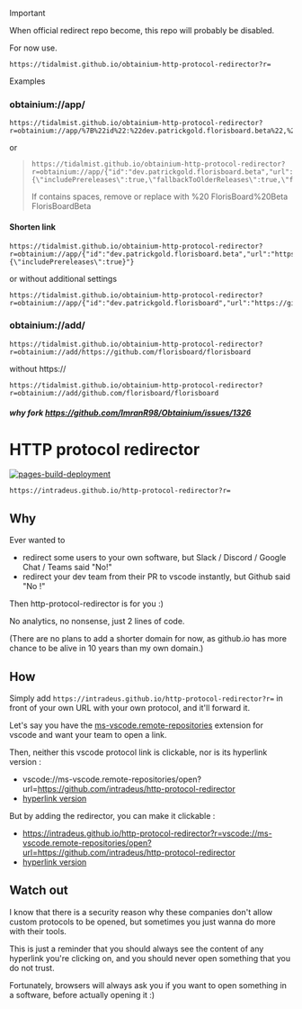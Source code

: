 > [!IMPORTANT]
> When official redirect repo become, this repo will probably be disabled.
> 
> For now use.
```
https://tidalmist.github.io/obtainium-http-protocol-redirector?r=
```
Examples
### obtainium://app/
```
https://tidalmist.github.io/obtainium-http-protocol-redirector?r=obtainium://app/%7B%22id%22:%22dev.patrickgold.florisboard.beta%22,%22url%22:%22https://github.com/florisboard/florisboard%22,%22author%22:%22florisboard%22,%22name%22:%22FlorisBoard%20Beta%22,%22preferredApkIndex%22:0,%22additionalSettings%22:%22%7B%5C%22includePrereleases%5C%22:true,%5C%22fallbackToOlderReleases%5C%22:true,%5C%22filterReleaseTitlesByRegEx%5C%22:%5C%22%5C%22,%5C%22filterReleaseNotesByRegEx%5C%22:%5C%22%5C%22,%5C%22verifyLatestTag%5C%22:false,%5C%22dontSortReleasesList%5C%22:false,%5C%22trackOnly%5C%22:false,%5C%22versionDetection%5C%22:%5C%22standardVersionDetection%5C%22,%5C%22apkFilterRegEx%5C%22:%5C%22%5C%22,%5C%22autoApkFilterByArch%5C%22:true,%5C%22appName%5C%22:%5C%22%5C%22,%5C%22exemptFromBackgroundUpdates%5C%22:false,%5C%22skipUpdateNotifications%5C%22:false,%5C%22about%5C%22:%5C%22%5C%22%7D%22%7D
```
or
>```
>https://tidalmist.github.io/obtainium-http-protocol-redirector?r=obtainium://app/{"id":"dev.patrickgold.florisboard.beta","url":"https://github.com/florisboard/florisboard","author":"florisboard","name":"FlorisBoard%20Beta","preferredApkIndex":0,"additionalSettings":"{\"includePrereleases\":true,\"fallbackToOlderReleases\":true,\"filterReleaseTitlesByRegEx\":\"\",\"filterReleaseNotesByRegEx\":\"\",\"verifyLatestTag\":false,\"dontSortReleasesList\":false,\"trackOnly\":false,\"versionDetection\":\"standardVersionDetection\",\"apkFilterRegEx\":\"\",\"autoApkFilterByArch\":true,\"appName\":\"\",\"exemptFromBackgroundUpdates\":false,\"skipUpdateNotifications\":false,\"about\":\"\"}"}
>```
>If contains spaces, remove or replace with %20 FlorisBoard%20Beta FlorisBoardBeta

#### Shorten link
```
https://tidalmist.github.io/obtainium-http-protocol-redirector?r=obtainium://app/{"id":"dev.patrickgold.florisboard.beta","url":"https://github.com/florisboard/florisboard","author":"florisboard","name":"FlorisBoard","additionalSettings":"{\"includePrereleases\":true}"}
```
or without additional settings
```
https://tidalmist.github.io/obtainium-http-protocol-redirector?r=obtainium://app/{"id":"dev.patrickgold.florisboard","url":"https://github.com/florisboard/florisboard","author":"florisboard","name":"FlorisBoard"}
```
### obtainium://add/
```
https://tidalmist.github.io/obtainium-http-protocol-redirector?r=obtainium://add/https://github.com/florisboard/florisboard
```
without https://
```
https://tidalmist.github.io/obtainium-http-protocol-redirector?r=obtainium://add/github.com/florisboard/florisboard
```
##### why fork https://github.com/ImranR98/Obtainium/issues/1326
# HTTP protocol redirector
[![pages-build-deployment](https://github.com/intradeus/http-protocol-redirector/actions/workflows/pages/pages-build-deployment/badge.svg)](https://github.com/intradeus/http-protocol-redirector/actions/workflows/pages/pages-build-deployment)

```
https://intradeus.github.io/http-protocol-redirector?r=
```

## Why 
Ever wanted to  
- redirect some users to your own software, but Slack / Discord / Google Chat / Teams said "No!"
- redirect your dev team from their PR to vscode instantly, but Github said "No !"

Then http-protocol-redirector is for you :)

No analytics, no nonsense, just 2 lines of code.

(There are no plans to add a shorter domain for now, as github.io has more chance to be alive in 10 years than my own domain.)

## How 
Simply add `https://intradeus.github.io/http-protocol-redirector?r=` in front of your own URL with your own protocol, and it'll forward it.


Let's say you have the [ms-vscode.remote-repositories](https://marketplace.visualstudio.com/items?itemName=github.remotehub) extension for vscode and want your team to open a link.

Then, neither this vscode protocol link is clickable, nor is its hyperlink version :  
- vscode://ms-vscode.remote-repositories/open?url=https://github.com/intradeus/http-protocol-redirector
- [hyperlink version](vscode://ms-vscode.remote-repositories/open?url=https://github.com/intradeus/http-protocol-redirector)

But by adding the redirector, you can make it clickable : 
- https://intradeus.github.io/http-protocol-redirector?r=vscode://ms-vscode.remote-repositories/open?url=https://github.com/intradeus/http-protocol-redirector
- [hyperlink version](https://intradeus.github.io/http-protocol-redirector?r=vscode://ms-vscode.remote-repositories/open?url=https://github.com/intradeus/http-protocol-redirector)

## Watch out
I know that there is a security reason why these companies don't allow custom protocols to be opened, but sometimes you just wanna do more with their tools. 

This is just a reminder that you should always see the content of any hyperlink you're clicking on, and you should never open something that you do not trust.

Fortunately, browsers will always ask you if you want to open something in a software, before actually opening it :)
